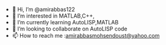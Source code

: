 - 👋 Hi, I’m @amirabbas122
- 👀 I’m interested in MATLAB,C++,
- 🌱 I’m currently learning AutoLISP,MATLAB
- 💞️ I’m looking to collaborate on AutoLISP code
- 📫 How to reach me :amirabbasmohsendoust@yahoo.com

<!---
amirabbas122/amirabbas122 is a ✨ special ✨ repository because its `README.md` (this file) appears on your GitHub profile.
You can click the Preview link to take a look at your changes.
--->
